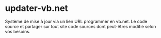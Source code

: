 # updater-vb.net
Système de mise à jour via un lien URL programmer en vb.net. Le code source et partager sur tout site code sources dont peut-êtres modifié selon vos besoins.
